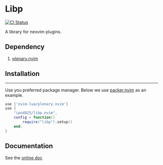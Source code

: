 Libp
=============
[![CI Status](https://github.com/ipod825/libp.nvim/workflows/CI/badge.svg?branch=main)](https://github.com/ipod825/libp.nvim/actions)

A library for neovim plugins.

## Dependency
1. [plenary.nvim](https://github.com/nvim-lua/plenary.nvim)

## Installation
------------

Use you preferred package manager. Below we use [packer.nvim](https://github.com/wbthomason/packer.nvim) as an example.

```lua
use {'nvim-lua/plenary.nvim'}
use {
	"ipod825/libp.nvim",
	config = function()
		require("libp").setup()
	end,
}
```

## Documentation
See the [online doc](https://ipod825.github.io/libp.nvim/)
